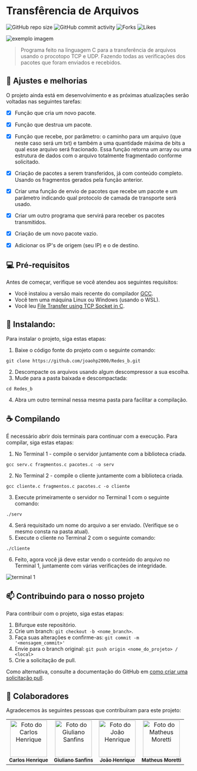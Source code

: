 # Transfêrencia de Arquivos

![GitHub repo size](https://img.shields.io/github/repo-size/joaohp2000/Redes_b)
![GitHub commit activity](https://img.shields.io/github/commit-activity/w/joaohp2000/Redes_b)
![Forks](https://img.shields.io/github/forks/joaohp2000/Redes_b?style=social)
![Likes](https://img.shields.io/github/stars/joaohp2000/Redes_b?style=social)

<img src="https://gyazo.com/46c315e6ec0f960b911dd8b5e6696e7f.png" alt="exemplo imagem">

> Programa feito na linguagem C para a transferência de arquivos usando o procotopo TCP e UDP. Fazendo todas as verificações dos pacotes que foram enviados e recebidos.

## 🔑 Ajustes e melhorias

O projeto ainda está em desenvolvimento e as próximas atualizações serão voltadas nas seguintes tarefas:

- [x] Função que cria um novo pacote.
- [x] Função que destrua um pacote.
- [x] Função que recebe, por parâmetro: o caminho para um arquivo (que neste caso será um txt) e também a uma quantidade máxima de bits a qual esse arquivo será fracionado. Essa função retorna um array ou uma estrutura de dados com o arquivo totalmente fragmentado conforme solicitado.
- [x] Criação de pacotes a serem transferidos, já com conteúdo completo. Usando os fragmentos gerados pela função anterior.
- [x] Criar uma função de envio de pacotes que recebe um pacote e um parâmetro indicando qual protocolo de camada de transporte será usado.
- [x] Criar um outro programa que servirá para receber os pacotes transmitidos.
- [x] Criação de um novo pacote vazio.
- [x] Adicionar os IP's de origem (seu IP) e o de destino.


## 💻 Pré-requisitos

Antes de começar, verifique se você atendeu aos seguintes requisitos:
* Você instalou a versão mais recente do compilador [GCC](https://gcc.gnu.org/).
* Você tem uma máquina Linux ou Windows (usando o WSL). 
* Você leu [File Transfer using TCP Socket in C](https://idiotdeveloper.com/file-transfer-using-tcp-socket-in-c/).

## 🚀 Instalando: 

Para instalar o projeto, siga estas etapas:

1. Baixe o código fonte do projeto com o seguinte comando:
```
git clone https://github.com/joaohp2000/Redes_b.git
```
2. Descompacte os arquivos usando algum descompressor a sua escolha.
3. Mude para a pasta baixada e descompactada:
```
cd Redes_b
```
4. Abra um outro terminal nessa mesma pasta para facilitar a compilação.

## ☕ Compilando 

É necessário abrir dois terminais para continuar com a execução.
Para compilar, siga estas etapas:

1. No Terminal 1 - compile o servidor juntamente com a biblioteca criada.
```
gcc serv.c fragmentos.c pacotes.c -o serv
```
2. No Terminal 2 - compile o cliente juntamente com a biblioteca criada.
```
gcc cliente.c fragmentos.c pacotes.c -o cliente
```
3. Execute primeiramente o servidor no Terminal 1 com o seguinte comando:
```
./serv
```
4. Será requisitado um nome do arquivo a ser enviado. (Verifique se o mesmo consta na pasta atual).
5. Execute o cliente no Terminal 2 com o seguinte comando:
```
./cliente
```
6. Feito, agora você já deve estar vendo o conteúdo do arquivo no Terminal 1, juntamente com várias verificações de integridade.
<img src="https://gyazo.com/1b041ea8c81554cf53e64c096c85cf87.png" alt="terminal 1">


## 📫 Contribuindo para o nosso projeto
<!---Se o seu README for longo ou se você tiver algum processo ou etapas específicas que deseja que os contribuidores sigam, considere a criação de um arquivo CONTRIBUTING.md separado--->
Para contribuir com o projeto, siga estas etapas:

1. Bifurque este repositório.
2. Crie um branch: `git checkout -b <nome_branch>`.
3. Faça suas alterações e confirme-as: `git commit -m '<mensagem_commit>'`
4. Envie para o branch original: `git push origin <nome_do_projeto> / <local>`
5. Crie a solicitação de pull.

Como alternativa, consulte a documentação do GitHub em [como criar uma solicitação pull](https://help.github.com/en/github/collaborating-with-issues-and-pull-requests/creating-a-pull-request).

## 🤝 Colaboradores

Agradecemos às seguintes pessoas que contribuíram para este projeto:

<table>
  <tr>
    <td align="center">
      <a href="#">
        <img src="https://avatars.githubusercontent.com/u/38138832?v=4.png" width="100px;" alt="Foto do Carlos Henrique"/><br>
        <sub>
          <b>Carlos Henrique</b>
        </sub>
      </a>
    </td>
    <td align="center">
      <a href="#">
        <img src="https://avatars.githubusercontent.com/u/32877842?v=4.png" width="100px;" alt="Foto do Giuliano Sanfins"/><br>
        <sub>
          <b>Giuliano Sanfins</b>
        </sub>
      </a>
    </td>
    <td align="center">
      <a href="#">
        <img src="https://avatars.githubusercontent.com/u/38138807?v=4.png" width="100px;" alt="Foto do João Henrique"/><br>
        <sub>
          <b>João Henrique</b>
        </sub>
      </a>
    </td>
    <td align="center">
      <a href="#">
        <img src="https://avatars.githubusercontent.com/u/50489803?v=4.png" width="100px;" alt="Foto do Matheus Moretti"/><br>
        <sub>
          <b>Matheus Moretti</b>
        </sub>
      </a>
    </td>
  </tr>
</table>

